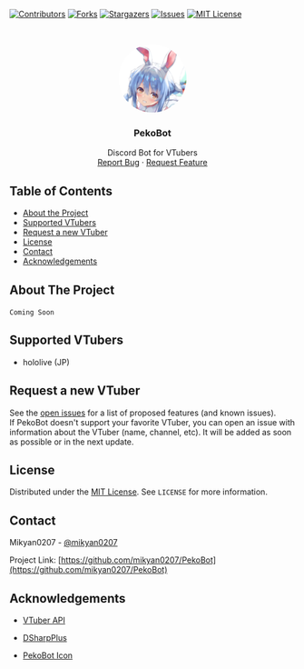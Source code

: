 [![Contributors][contributors-shield]][contributors-url]
[![Forks][forks-shield]][forks-url]
[![Stargazers][stars-shield]][stars-url]
[![Issues][issues-shield]][issues-url]
[![MIT License][license-shield]][license-url]


<!-- PROJECT LOGO -->
<br />
<p align="center">
  <a href="https://github.com/mikyan0207/PekoBot">
    <img src="images/PekoBot_Icon.jpg" alt="Logo" width="120" height="120" style="border-radius:50%;">
  </a>

  <h3 align="center">PekoBot</h3>

  <p align="center">
    Discord Bot for VTubers
    <br />
    <a href="https://github.com/mikyan0207/PekoBot/issues">Report Bug</a>
    ·
    <a href="https://github.com/mikyan0207/PekoBot/issues">Request Feature</a>
  </p>
</p>



<!-- TABLE OF CONTENTS -->
## Table of Contents

* [About the Project](#about-the-project)
* [Supported VTubers](#supported-vtubers)
* [Request a new VTuber](#request-a-new-vtuber)
* [License](#license)
* [Contact](#contact)
* [Acknowledgements](#acknowledgements)



<!-- ABOUT THE PROJECT -->
## About The Project

```Coming Soon```


<!-- SUPPORTED VTUBERS -->
## Supported VTubers

* hololive (JP)

<!-- REQUEST VTUBER -->
## Request a new VTuber

See the [open issues](https://github.com/mikyan0207/PekoBot/issues) for a list of proposed features (and known issues).
<br/>
If PekoBot doesn't support your favorite VTuber, you can open an issue with information about the VTuber (name, channel, etc).
It will be added as soon as possible or in the next update.

<!-- LICENSE -->
## License

Distributed under the [MIT License][license-url]. See `LICENSE` for more information.


<!-- CONTACT -->
## Contact

Mikyan0207 - [@mikyan0207](https://twitter.com/mikyan0207)

Project Link: [https://github.com/mikyan0207/PekoBot](https://github.com/mikyan0207/PekoBot)



<!-- ACKNOWLEDGEMENTS -->
## Acknowledgements

* [VTuber API](https://api.ihateani.me/v2/)
* [DSharpPlus](https://github.com/DSharpPlus/DSharpPlus)

* [PekoBot Icon](https://twitter.com/tomose_shunsaku)


<!-- MARKDOWN LINKS & IMAGES -->
<!-- https://www.markdownguide.org/basic-syntax/#reference-style-links -->
[contributors-shield]: https://img.shields.io/github/contributors/mikyan0207/PekoBot.svg?style=flat-square
[contributors-url]: https://github.com/mikyan0207/PekoBot/graphs/contributors
[forks-shield]: https://img.shields.io/github/forks/mikyan0207/PekoBot.svg?style=flat-square
[forks-url]: https://github.com/mikyan0207/PekoBot/network/members
[stars-shield]: https://img.shields.io/github/stars/mikyan0207/PekoBot.svg?style=flat-square
[stars-url]: https://github.com/mikyan0207/PekoBot/stargazers
[issues-shield]: https://img.shields.io/github/issues/mikyan0207/PekoBot.svg?style=flat-square
[issues-url]: https://github.com/mikyan0207/PekoBot/issues
[license-shield]: https://img.shields.io/github/license/mikyan0207/PekoBot.svg?style=flat-square
[license-url]: https://github.com/mikyan0207/PekoBot/blob/master/LICENSE
[product-screenshot]: images/PekoBotIcon.jpg